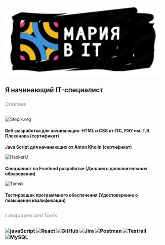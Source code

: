 ![Header](https://github.com/MariaSSch/MariaSSch/blob/62dc662a3e20d290e2e0616fc35fb68a1975c33b/assets/header.JPG)

<h2>Я начинающий IT-специалист</h2>

<h3  style="margin-bottom: 30px; color: darkgrey">Courses</h3>


![Stepik.org](https://img.shields.io/badge/Stepik.org,&nbsp;2021-63666a?style=for-the-badge&logo)



<h4> Веб-разработка для начинающих: HTML и CSS от ITC, РЭУ им. Г.В. Плеханова (сертификат)</h4>
<h4 style="margin-bottom: 15px"> Java Script для начинающих от Anton Kholin (сертификат)</h4>

![HackerU](https://img.shields.io/badge/HackerU&nbsp;(ОАНО&nbsp;ДПО&nbsp;«Выштех»)&nbsp;2022-63666a?style=for-the-badge&logo)

<h4  style="margin-bottom: 15px"> Специалист по Frontend разработке (Диплом о дополнительном образовании)</h4>

![Tomsk](https://img.shields.io/badge/Томский&nbsp;ГУ,&nbsp;2022-63666a?style=for-the-badge&logo)


<h4  style="margin-bottom: 30px"> Тестировщик программного обеспечения (Удостоверение о повыщении квалификации)</h4>

<h3  style="margin-bottom: 30px; color: darkgrey"> Languages and Tools<h3>

![javaScript](https://img.shields.io/badge/JavaScript-090909?style=for-the-badge&logo=JavaScript&logoColor=yellow)
![React](https://img.shields.io/badge/React-090909?style=for-the-badge&logo=React&logoColor=blue)
![GitHub](https://img.shields.io/badge/GitHub-090909?style=for-the-badge&logo=GitHub&logoColor=white)
![Jira](https://img.shields.io/badge/Jira-090909?style=for-the-badge&logo=Jira&logoColor=blue)
![Postman](https://img.shields.io/badge/Postman-090909?style=for-the-badge&logo=Postman&logoColor=red)
![Testrail](https://img.shields.io/badge/Testrail-090909?style=for-the-badge&logo=TestRail&logoColor=red)
![MySQL](https://img.shields.io/badge/MySQL-090909?style=for-the-badge&logo=MySQL&logoColor=blue)
